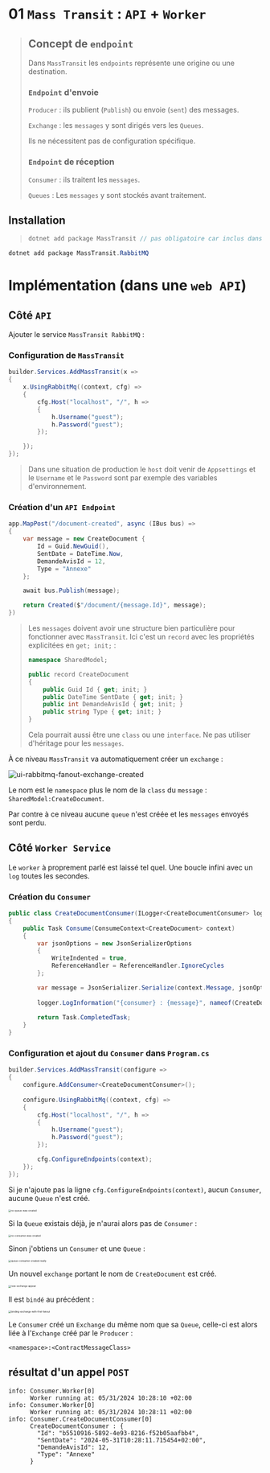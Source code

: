 # 01 `Mass Transit` : `API` + `Worker`

> ## Concept de `endpoint`
>
> Dans `MassTransit` les `endpoints` représente une origine ou une destination.
>
> ### `Endpoint` d'envoie
>
> `Producer` : ils publient (`Publish`) ou envoie (`sent`) des messages.
>
> `Exchange` : les `messages` y sont dirigés vers les `Queues`.
>
> Ils ne nécessitent pas de configuration spécifique.
>
> 
>
> ### `Endpoint` de réception
>
> `Consumer` : ils traitent les `messages`.
>
> `Queues` : Les `messages` y sont stockés avant traitement.



## Installation

> ```cs
> dotnet add package MassTransit // pas obligatoire car inclus dans ci-dessous
> ```

```cs
dotnet add package MassTransit.RabbitMQ
```



# Implémentation (dans une `web API`)

## Côté `API`

Ajouter le service `MassTransit RabbitMQ` :

### Configuration de `MassTransit`

```cs
builder.Services.AddMassTransit(x =>
{
    x.UsingRabbitMq((context, cfg) =>
    {
        cfg.Host("localhost", "/", h =>
        {
            h.Username("guest");
            h.Password("guest");
        });

    });
});
```

> Dans une situation de production le `host` doit venir de `Appsettings` et le `Username` et le `Password` sont par exemple des variables d'environnement.

### Création d'un `API Endpoint`

```cs
app.MapPost("/document-created", async (IBus bus) =>
{
    var message = new CreateDocument { 
        Id = Guid.NewGuid(),
        SentDate = DateTime.Now,
        DemandeAvisId = 12,
        Type = "Annexe"
    };

    await bus.Publish(message);

    return Created($"/document/{message.Id}", message);
})
```

> Les `messages` doivent avoir une structure bien particulière pour fonctionner avec `MassTransit`. Ici c'est un `record` avec les propriétés explicitées en `get; init;` :
> ```cs
> namespace SharedModel;
> 
> public record CreateDocument
> {
>     public Guid Id { get; init; }
>     public DateTime SentDate { get; init; }
>     public int DemandeAvisId { get; init; }
>     public string Type { get; init; }
> }
> ```
>
> Cela pourrait aussi être une `class` ou une `interface`. Ne pas utiliser d'héritage pour les `messages`.

À ce niveau `MassTransit` va automatiquement créer un `exchange` :

<img src="assets/ui-rabbitmq-fanout-exchange-created.png" alt="ui-rabbitmq-fanout-exchange-created" />

Le nom est le `namespace` plus le nom de la `class` du `message` : `SharedModel:CreateDocument`.

Par contre à ce niveau aucune `queue` n'est créée et les `messages` envoyés sont perdu.



## Côté `Worker Service`

Le `worker` à proprement parlé est laissé tel quel. Une boucle infini avec un `log` toutes les secondes.

### Création du `Consumer`

```cs
public class CreateDocumentConsumer(ILogger<CreateDocumentConsumer> logger) : IConsumer<CreateDocument>
{
    public Task Consume(ConsumeContext<CreateDocument> context)
    {
        var jsonOptions = new JsonSerializerOptions
        {
            WriteIndented = true,
            ReferenceHandler = ReferenceHandler.IgnoreCycles
        };

        var message = JsonSerializer.Serialize(context.Message, jsonOptions);
            
        logger.LogInformation("{consumer} : {message}", nameof(CreateDocumentConsumer), message);
        
        return Task.CompletedTask;
    }
}
```



### Configuration et ajout du `Consumer`  dans `Program.cs`

```cs
builder.Services.AddMassTransit(configure =>
{
    configure.AddConsumer<CreateDocumentConsumer>();
    
    configure.UsingRabbitMq((context, cfg) =>
    {
        cfg.Host("localhost", "/", h =>
        {
            h.Username("guest");
            h.Password("guest");
        });

        cfg.ConfigureEndpoints(context);
    });
});
```

Si je n'ajoute pas la ligne `cfg.ConfigureEndpoints(context)`, aucun `Consumer`, aucune `Queue` n'est créé.

<img src="assets/no-queue-was-created.png" alt="no-queue-was-created" style="zoom:33%;" />

Si la `Queue` existais déjà, je n'aurai alors pas de `Consumer` :

<img src="assets/no-consumer-was-created-7143667.png" alt="no-consumer-was-created" style="zoom:33%;" />

Sinon j'obtiens un `Consumer` et une `Queue` :

<img src="assets/queue-consumer-created-really.png" alt="queue-consumer-created-really" style="zoom:33%;" />

Un nouvel `exchange` portant le nom de `CreateDocument` est créé.

<img src="assets/new-exchange-appear.png" alt="new-exchange-appear" style="zoom:33%;" />

Il est `bindé` au précédent :

<img src="assets/binding-exchange-with-first-fanout.png" alt="binding-exchange-with-first-fanout" style="zoom:33%;" />

Le `Consumer` créé un `Exchange` du même nom que sa `Queue`, celle-ci est alors liée à l'`Exchange` créé par le `Producer` :

 `<namespace>:<ContractMessageClass>`



## résultat d'un appel `POST`

```
info: Consumer.Worker[0]
      Worker running at: 05/31/2024 10:28:10 +02:00
info: Consumer.Worker[0]
      Worker running at: 05/31/2024 10:28:11 +02:00
info: Consumer.CreateDocumentConsumer[0]
      CreateDocumentConsumer : {
        "Id": "b5510916-5892-4e93-8216-f52b05aafbb4",
        "SentDate": "2024-05-31T10:28:11.715454+02:00",
        "DemandeAvisId": 12,
        "Type": "Annexe"
      }
```







